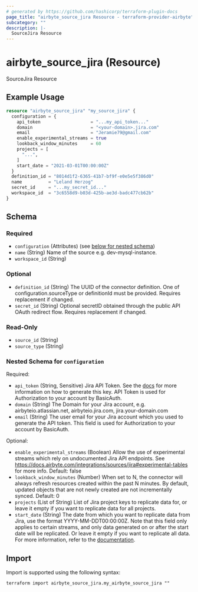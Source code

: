 ```yaml
---
# generated by https://github.com/hashicorp/terraform-plugin-docs
page_title: "airbyte_source_jira Resource - terraform-provider-airbyte"
subcategory: ""
description: |-
  SourceJira Resource
---
```


# airbyte_source_jira (Resource)

SourceJira Resource

## Example Usage

```terraform
resource "airbyte_source_jira" "my_source_jira" {
  configuration = {
    api_token                   = "...my_api_token..."
    domain                      = "<your-domain>.jira.com"
    email                       = "Jeramie79@gmail.com"
    enable_experimental_streams = true
    lookback_window_minutes     = 60
    projects = [
      "...",
    ]
    start_date = "2021-03-01T00:00:00Z"
  }
  definition_id = "8014d1f2-6365-41b7-bf9f-e0e5e5f386d0"
  name          = "Leland Herzog"
  secret_id     = "...my_secret_id..."
  workspace_id  = "3c6558d9-b03d-425b-ae3d-badc477cb62b"
}
```

<!-- schema generated by tfplugindocs -->
## Schema

### Required

- `configuration` (Attributes) (see [below for nested schema](#nestedatt--configuration))
- `name` (String) Name of the source e.g. dev-mysql-instance.
- `workspace_id` (String)

### Optional

- `definition_id` (String) The UUID of the connector definition. One of configuration.sourceType or definitionId must be provided. Requires replacement if changed.
- `secret_id` (String) Optional secretID obtained through the public API OAuth redirect flow. Requires replacement if changed.

### Read-Only

- `source_id` (String)
- `source_type` (String)

<a id="nestedatt--configuration"></a>
### Nested Schema for `configuration`

Required:

- `api_token` (String, Sensitive) Jira API Token. See the <a href="https://docs.airbyte.com/integrations/sources/jira">docs</a> for more information on how to generate this key. API Token is used for Authorization to your account by BasicAuth.
- `domain` (String) The Domain for your Jira account, e.g. airbyteio.atlassian.net, airbyteio.jira.com, jira.your-domain.com
- `email` (String) The user email for your Jira account which you used to generate the API token. This field is used for Authorization to your account by BasicAuth.

Optional:

- `enable_experimental_streams` (Boolean) Allow the use of experimental streams which rely on undocumented Jira API endpoints. See https://docs.airbyte.com/integrations/sources/jira#experimental-tables for more info. Default: false
- `lookback_window_minutes` (Number) When set to N, the connector will always refresh resources created within the past N minutes. By default, updated objects that are not newly created are not incrementally synced. Default: 0
- `projects` (List of String) List of Jira project keys to replicate data for, or leave it empty if you want to replicate data for all projects.
- `start_date` (String) The date from which you want to replicate data from Jira, use the format YYYY-MM-DDT00:00:00Z. Note that this field only applies to certain streams, and only data generated on or after the start date will be replicated. Or leave it empty if you want to replicate all data. For more information, refer to the <a href="https://docs.airbyte.com/integrations/sources/jira/">documentation</a>.

## Import

Import is supported using the following syntax:

```shell
terraform import airbyte_source_jira.my_airbyte_source_jira ""
```

